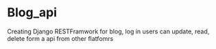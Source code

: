 # Blog_api
Creating Django RESTFramwork  for blog, log in users can update, read, delete form a api from other flatfomrs 
